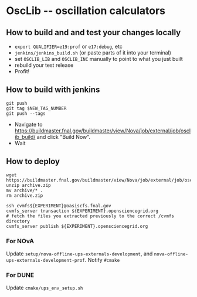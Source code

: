 # OscLib -- oscillation calculators

## How to build and and test your changes locally

- `export QUALIFIER=e19:prof` or `e17:debug`, etc
- `jenkins/jenkins_build.sh` (or paste parts of it into your terminal)
- set `OSCLIB_LIB` and `OSCLIB_INC` manually to point to what you just built
- rebuild your test release
- Profit!

## How to build with jenkins

```
git push
git tag $NEW_TAG_NUMBER
git push --tags
```

- Navigate to https://buildmaster.fnal.gov/buildmaster/view/Nova/job/external/job/osclib_build/ and click "Build Now".
- Wait

## How to deploy

```
wget https://buildmaster.fnal.gov/buildmaster/view/Nova/job/external/job/osclib_collect/lastSuccessfulBuild/artifact/*zip*/archive.zip
unzip archive.zip
mv archive/* .
rm archive.zip

ssh cvmfs${EXPERIMENT}@oasiscfs.fnal.gov
cvmfs_server transaction ${EXPERIMENT}.opensciencegrid.org
# fetch the files you extracted previously to the correct /cvmfs directory
cvmfs_server publish ${EXPERIMENT}.opensciencegrid.org
```

### For NOvA

Update `setup/nova-offline-ups-externals-development`, and `nova-offline-ups-externals-development-prof`. Notify `#cmake`

### For DUNE

Update `cmake/ups_env_setup.sh`
